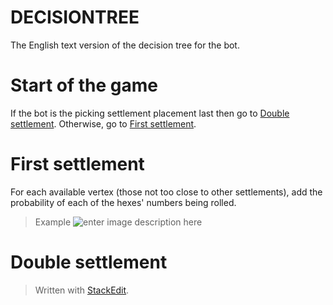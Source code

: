 # DECISIONTREE
The English text version of the decision tree for the bot.

# Start of the game
If the bot is the picking settlement placement last then go to [Double settlement](#double-settlement). Otherwise, go to [First settlement](#first-settlement).

# First settlement
For each available vertex (those not too close to other settlements), add the probability of each of the hexes' numbers being rolled.
> Example
> ![enter image description here](https://drive.google.com/open?id=1CpnCd98VNFQSrKjeulwiR4AymNAAqxdr)

# Double settlement



> Written with [StackEdit](https://stackedit.io/).
<!--stackedit_data:
eyJoaXN0b3J5IjpbNjM1MDM4MjI1LDExOTM3OTk2MzYsMTQ4Mj
Q0NTY3LC0xMzczMjI5MzM1XX0=
-->
